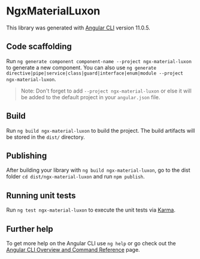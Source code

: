 # NgxMaterialLuxon

This library was generated with [Angular CLI](https://github.com/angular/angular-cli) version 11.0.5.

## Code scaffolding

Run `ng generate component component-name --project ngx-material-luxon` to generate a new component. You can also use `ng generate directive|pipe|service|class|guard|interface|enum|module --project ngx-material-luxon`.
> Note: Don't forget to add `--project ngx-material-luxon` or else it will be added to the default project in your `angular.json` file. 

## Build

Run `ng build ngx-material-luxon` to build the project. The build artifacts will be stored in the `dist/` directory.

## Publishing

After building your library with `ng build ngx-material-luxon`, go to the dist folder `cd dist/ngx-material-luxon` and run `npm publish`.

## Running unit tests

Run `ng test ngx-material-luxon` to execute the unit tests via [Karma](https://karma-runner.github.io).

## Further help

To get more help on the Angular CLI use `ng help` or go check out the [Angular CLI Overview and Command Reference](https://angular.io/cli) page.
